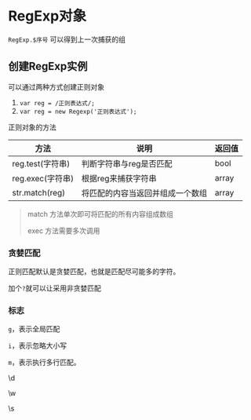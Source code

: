 # RegExp对象

`RegExp.$序号`  可以得到上一次捕获的组

## 创建RegExp实例

可以通过两种方式创建正则对象

1. `var reg = /正则表达式/;`
2. `var reg = new Regexp('正则表达式');`

正则对象的方法

| 方法             | 说明                             | 返回值 |
| ---------------- | -------------------------------- | ------ |
| reg.test(字符串) | 判断字符串与reg是否匹配          | bool   |
| reg.exec(字符串) | 根据reg来捕获字符串              | array  |
| str.match(reg)   | 将匹配的内容当返回并组成一个数组 | array  |

> match 方法单次即可将匹配的所有内容组成数组
>
> exec 方法需要多次调用

### 贪婪匹配

正则匹配默认是贪婪匹配，也就是匹配尽可能多的字符。

加个`?`就可以让采用非贪婪匹配

### 标志

`g`，表示全局匹配

`i`，表示忽略大小写

`m`，表示执行多行匹配。



\d

\w

\s

